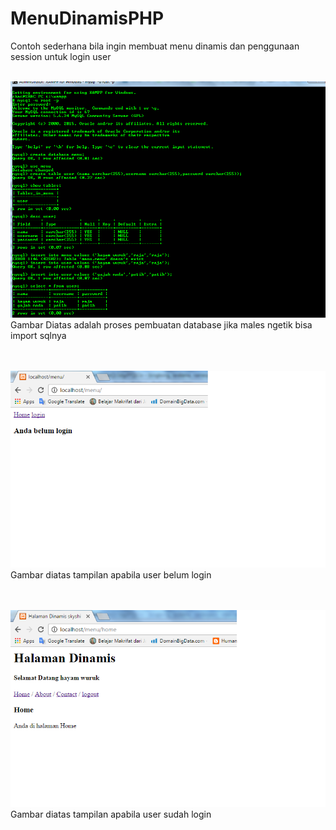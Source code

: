# MenuDinamisPHP
Contoh sederhana bila ingin membuat menu dinamis dan penggunaan session untuk login user

<br>
<img src="https://github.com/caturpribadi/MenuDinamisPHP/blob/master/menu2.png">
<br>Gambar Diatas adalah proses pembuatan database jika males ngetik bisa import sqlnya

<br><br>
<img src="https://github.com/caturpribadi/MenuDinamisPHP/blob/master/menu3.png">
<br>Gambar diatas tampilan apabila user belum login

<br><br>
<img src="https://github.com/caturpribadi/MenuDinamisPHP/blob/master/menu4.png">
<br>Gambar diatas tampilan apabila user sudah login
